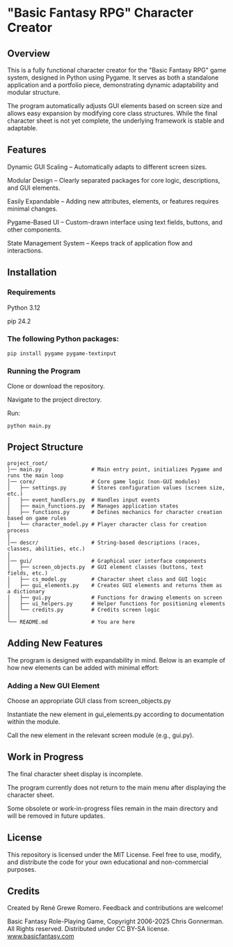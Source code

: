 # "Basic Fantasy RPG" Character Creator

## Overview

This is a fully functional character creator for the "Basic Fantasy RPG" game system, designed in Python using Pygame. It
serves as both a standalone application and a portfolio piece, demonstrating dynamic adaptability and modular structure.

The program automatically adjusts GUI elements based on screen size and allows easy expansion by modifying core class
structures. While the final character sheet is not yet complete, the underlying framework is stable and adaptable.

## Features

Dynamic GUI Scaling – Automatically adapts to different screen sizes.

Modular Design – Clearly separated packages for core logic, descriptions, and GUI elements.

Easily Expandable – Adding new attributes, elements, or features requires minimal changes.

Pygame-Based UI – Custom-drawn interface using text fields, buttons, and other components.

State Management System – Keeps track of application flow and interactions.

## Installation

### Requirements

Python 3.12

pip 24.2

### The following Python packages:

`pip install pygame pygame-textinput`

### Running the Program

Clone or download the repository.

Navigate to the project directory.

Run:

`python main.py`

## Project Structure
```
project_root/
│── main.py                # Main entry point, initializes Pygame and runs the main loop
│── core/                  # Core game logic (non-GUI modules)
│   ├── settings.py        # Stores configuration values (screen size, etc.)
│   ├── event_handlers.py  # Handles input events
│   ├── main_functions.py  # Manages application states
│   ├── functions.py       # Defines mechanics for character creation based on game rules
│   └── character_model.py # Player character class for creation process
│
│── descr/                 # String-based descriptions (races, classes, abilities, etc.)
│
│── gui/                   # Graphical user interface components
│   ├── screen_objects.py  # GUI element classes (buttons, text fields, etc.)
│   ├── cs_model.py        # Character sheet class and GUI logic
│   ├── gui_elements.py    # Creates GUI elements and returns them as a dictionary
│   ├── gui.py             # Functions for drawing elements on screen
│   ├── ui_helpers.py      # Helper functions for positioning elements
│   └── credits.py         # Credits screen logic
│
└── README.md              # You are here
```
## Adding New Features

The program is designed with expandability in mind. Below is an example of how new elements can be added with minimal
effort:

### Adding a New GUI Element

Choose an appropriate GUI class from screen_objects.py

Instantiate the new element in gui_elements.py according to documentation within the module.

Call the new element in the relevant screen module (e.g., gui.py).

## Work in Progress

The final character sheet display is incomplete.

The program currently does not return to the main menu after displaying the character sheet.

Some obsolete or work-in-progress files remain in the main directory and will be removed in future updates.

## License

This repository is licensed under the MIT License. Feel free to use, modify, and distribute the code for your own
educational and non-commercial purposes.

## Credits

Created by René Grewe Romero. Feedback and contributions are welcome!

Basic Fantasy Role-Playing Game, Copyright 2006-2025 Chris Gonnerman. All Rights reserved.
Distributed under CC BY-SA license. www.basicfantasy.com